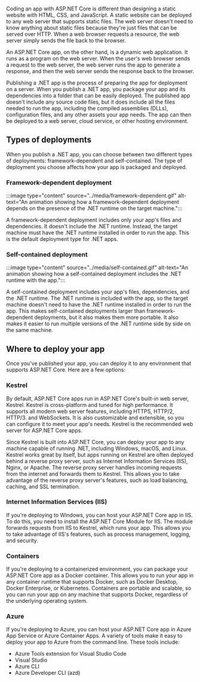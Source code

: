 Coding an app with ASP.NET Core is different than designing a static website with HTML, CSS, and JavaScript. A static website can be deployed to any web server that supports static files. The web server doesn't need to know anything about static files because they're just files that can be served over HTTP. When a web browser requests a resource, the web server simply sends the file back to the browser.

An ASP.NET Core app, on the other hand, is a dynamic web application. It runs as a program on the web server. When the user's web browser sends a request to the web server, the web server runs the app to generate a response, and then the web server sends the response back to the browser.

Publishing a .NET app is the process of preparing the app for deployment on a server. When you publish a .NET app, you package your app and its dependencies into a folder that can be easily deployed. The published app doesn't include any source code files, but it does include all the files needed to run the app, including the compiled assemblies (DLLs), configuration files, and any other assets your app needs. The app can then be deployed to a web server, cloud service, or other hosting environment.

## Types of deployments

When you publish a .NET app, you can choose between two different types of deployments: framework-dependent and self-contained. The type of deployment you choose affects how your app is packaged and deployed. 

### Framework-dependent deployment

:::image type="content" source="../media/framework-dependent.gif" alt-text="An animation showing how a framework-dependent deployment depends on the presence of the .NET runtime on the target machine.":::

A framework-dependent deployment includes only your app's files and dependencies. It doesn't include the .NET runtime. Instead, the target machine must have the .NET runtime installed in order to run the app. This is the default deployment type for .NET apps.

### Self-contained deployment

:::image type="content" source="../media/self-contained.gif" alt-text="An animation showing how a self-contained deployment includes the .NET runtime with the app.":::

A self-contained deployment includes your app's files, dependencies, and the .NET runtime. The .NET runtime is included with the app, so the target machine doesn't need to have the .NET runtime installed in order to run the app. This makes self-contained deployments larger than framework-dependent deployments, but it also makes them more portable. It also makes it easier to run multiple versions of the .NET runtime side by side on the same machine.

## Where to deploy your app

Once you've published your app, you can deploy it to any environment that supports ASP.NET Core. Here are a few options:

### Kestrel

By default, ASP.NET Core apps run in ASP.NET Core's built-in web server, Kestrel. Kestrel is cross-platform and tuned for high performance. It supports all modern web server features, including HTTPS, HTTP/2, HTTP/3. and WebSockets. It is also customizable and extensible, so you can configure it to meet your app's needs. Kestrel is the recommended web server for ASP.NET Core apps.

Since Kestrel is built into ASP.NET Core, you can deploy your app to any machine capable of running .NET, including Windows, macOS, and Linux. Kestrel works great by itself, but apps running on Kestrel are often deployed behind a reverse proxy server, such as Internet Information Services (IIS), Nginx, or Apache. The reverse proxy server handles incoming requests from the internet and forwards them to Kestrel. This allows you to take advantage of the reverse proxy server's features, such as load balancing, caching, and SSL termination.

### Internet Information Services (IIS)

If you're deploying to Windows, you can host your ASP.NET Core app in IIS. To do this, you need to install the ASP.NET Core Module for IIS. The module forwards requests from IIS to Kestrel, which runs your app. This allows you to take advantage of IIS's features, such as process management, logging, and security.

### Containers

If you're deploying to a containerized environment, you can package your ASP.NET Core app as a Docker container. This allows you to run your app in any container runtime that supports Docker, such as Docker Desktop, Docker Enterprise, or Kubernetes. Containers are portable and scalable, so you can run your app on any machine that supports Docker, regardless of the underlying operating system.

### Azure

If you're deploying to Azure, you can host your ASP.NET Core app in Azure App Service or Azure Container Apps. A variety of tools make it easy to deploy your app to Azure from the command line. These tools include:

- Azure Tools extension for Visual Studio Code
- Visual Studio
- Azure CLI
- Azure Developer CLI (azd)
